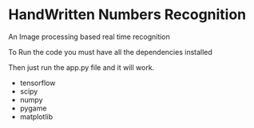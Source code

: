 # HandWritten Numbers Recognition
An Image processing based real time recognition 

To Run the code you must have all the dependencies installed

Then just run the app.py file and it will work.

- tensorflow
- scipy
- numpy
- pygame
- matplotlib
